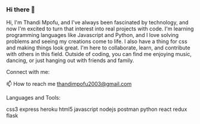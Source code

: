 ### Hi there 👋

<!--
**thandi14/thandi14** is a ✨ _special_ ✨ repository because its `README.md` (this file) appears on your GitHub profile.

Here are some ideas to get you started:

- 🔭 I’m currently working on ...
- 🌱 I’m currently learning ...
- 👯 I’m looking to collaborate on ...
- 🤔 I’m looking for help with ...
- 💬 Ask me about ...
- 📫 How to reach me: ...
- 😄 Pronouns: ...
- ⚡ Fun fact: ...
-->

Hi, I'm Thandi Mpofu, and I've always been fascinated by technology, and now I'm excited to turn that interest into real projects with code. I'm learning programming languages like Javascript and Python, and I love solving problems and seeing my creations come to life. I also have a thing for css and making things look great. I'm here to collaborate, learn, and contribute with others in this field. Outside of coding, you can find me enjoying music, dancing, or just hanging out with friends and family.

Connect with me:

📫 How to reach me thandimpofu2003@gmail.com

Languages and Tools:

css3 express heroku html5 javascript nodejs postman python react redux flask
